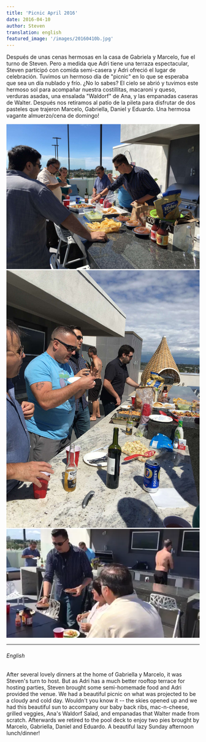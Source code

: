 ```yaml
---
title: 'Picnic April 2016'
date: 2016-04-10 
author: Steven
translation: english
featured_image: '/images/20160410b.jpg'
---
```



Después de unas cenas hermosas en la casa de Gabriela y Marcelo, fue el turno de Steven. Pero a medida que Adri tiene una terraza espectacular, Steven participó con comida semi-casera y Adri ofreció el lugar de celebración. Tuvimos un hermoso día de "picnic" en lo que se esperaba que sea un día nublado y frío. ¿No lo sabes? El cielo se abrió y tuvimos este hermoso sol para acompañar nuestra costillitas, macaroni y queso, verduras asadas, una ensalada "Waldorf" de Ana, y las empanadas caseras de Walter. Después nos retiramos al patio de la pileta para disfrutar de dos pasteles que trajeron Marcelo, Gabriella, Daniel y Eduardo. Una hermosa vagante almuerzo/cena de domingo!

<div class="gallery" data-columns="1">
	<img src="/images/20160410a.jpg">
	<img src="/images/20160410b.jpg">
	<img src="/images/20160410.webp">
</div>


---

###### English

After several lovely dinners at the home of Gabriella y Marcelo, it was Steven's turn to host. But as Adri has a much better rooftop terrace for hosting parties, Steven brought some semi-homemade food and Adri provided the venue. We had a beautiful picnic on what was projected to be a cloudy and cold day. Wouldn't you know it -- the skies opened up and we had this beautiful sun to accompany our baby back ribs, mac-n-cheese, grilled veggies, Ana's Waldorf Salad, and empanadas that Walter made from scratch. Afterwards we retired to the pool deck to enjoy two pies brought by Marcelo, Gabriella, Daniel and Eduardo. A beautiful lazy Sunday afternoon lunch/dinner!